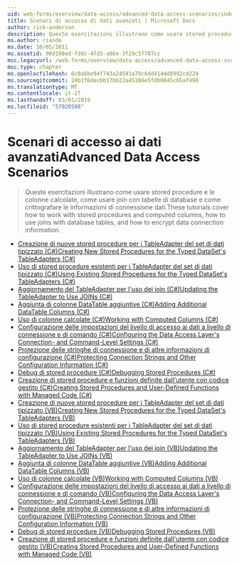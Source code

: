```yaml
---
uid: web-forms/overview/data-access/advanced-data-access-scenarios/index
title: Scenari di accesso di dati avanzati | Microsoft Docs
author: rick-anderson
description: Queste esercitazioni illustrano come usare stored procedure e le colonne calcolate e come usare join con tabelle di database come crittografare le informazioni di connessione dati...
ms.author: riande
ms.date: 10/05/2011
ms.assetid: 00d198ed-fddc-4fd3-a86e-3f29c5f707cc
msc.legacyurl: /web-forms/overview/data-access/advanced-data-access-scenarios
msc.type: chapter
ms.openlocfilehash: 6c0abbe94f743a24541a79c6dd4144d8992cd224
ms.sourcegitcommit: 24b1f6decbb17bb22a45166e5fdb0845c65af498
ms.translationtype: MT
ms.contentlocale: it-IT
ms.lasthandoff: 03/01/2019
ms.locfileid: "57020588"
---
```

<a name="advanced-data-access-scenarios"></a><span data-ttu-id="bb7b4-103">Scenari di accesso ai dati avanzati</span><span class="sxs-lookup"><span data-stu-id="bb7b4-103">Advanced Data Access Scenarios</span></span>
====================
> <span data-ttu-id="bb7b4-104">Queste esercitazioni illustrano come usare stored procedure e le colonne calcolate, come usare join con tabelle di database e come crittografare le informazioni di connessione dati.</span><span class="sxs-lookup"><span data-stu-id="bb7b4-104">These tutorials cover how to work with stored procedures and computed columns, how to use joins with database tables, and how to encrypt data connection information.</span></span>


- [<span data-ttu-id="bb7b4-105">Creazione di nuove stored procedure per i TableAdapter del set di dati tipizzato (C#)</span><span class="sxs-lookup"><span data-stu-id="bb7b4-105">Creating New Stored Procedures for the Typed DataSet's TableAdapters (C#)</span></span>](creating-new-stored-procedures-for-the-typed-dataset-s-tableadapters-cs.md)
- [<span data-ttu-id="bb7b4-106">Uso di stored procedure esistenti per i TableAdapter del set di dati tipizzato (C#)</span><span class="sxs-lookup"><span data-stu-id="bb7b4-106">Using Existing Stored Procedures for the Typed DataSet's TableAdapters (C#)</span></span>](using-existing-stored-procedures-for-the-typed-dataset-s-tableadapters-cs.md)
- [<span data-ttu-id="bb7b4-107">Aggiornamento del TableAdapter per l'uso dei join (C#)</span><span class="sxs-lookup"><span data-stu-id="bb7b4-107">Updating the TableAdapter to Use JOINs (C#)</span></span>](updating-the-tableadapter-to-use-joins-cs.md)
- [<span data-ttu-id="bb7b4-108">Aggiunta di colonne DataTable aggiuntive (C#)</span><span class="sxs-lookup"><span data-stu-id="bb7b4-108">Adding Additional DataTable Columns (C#)</span></span>](adding-additional-datatable-columns-cs.md)
- [<span data-ttu-id="bb7b4-109">Uso di colonne calcolate (C#)</span><span class="sxs-lookup"><span data-stu-id="bb7b4-109">Working with Computed Columns (C#)</span></span>](working-with-computed-columns-cs.md)
- [<span data-ttu-id="bb7b4-110">Configurazione delle impostazioni del livello di accesso ai dati a livello di connessione e di comando (C#)</span><span class="sxs-lookup"><span data-stu-id="bb7b4-110">Configuring the Data Access Layer's Connection- and Command-Level Settings (C#)</span></span>](configuring-the-data-access-layer-s-connection-and-command-level-settings-cs.md)
- [<span data-ttu-id="bb7b4-111">Protezione delle stringhe di connessione e di altre informazioni di configurazione (C#)</span><span class="sxs-lookup"><span data-stu-id="bb7b4-111">Protecting Connection Strings and Other Configuration Information (C#)</span></span>](protecting-connection-strings-and-other-configuration-information-cs.md)
- [<span data-ttu-id="bb7b4-112">Debug di stored procedure (C#)</span><span class="sxs-lookup"><span data-stu-id="bb7b4-112">Debugging Stored Procedures (C#)</span></span>](debugging-stored-procedures-cs.md)
- [<span data-ttu-id="bb7b4-113">Creazione di stored procedure e funzioni definite dall'utente con codice gestito (C#)</span><span class="sxs-lookup"><span data-stu-id="bb7b4-113">Creating Stored Procedures and User-Defined Functions with Managed Code (C#)</span></span>](creating-stored-procedures-and-user-defined-functions-with-managed-code-cs.md)
- [<span data-ttu-id="bb7b4-114">Creazione di nuove stored procedure per i TableAdapter del set di dati tipizzato (VB)</span><span class="sxs-lookup"><span data-stu-id="bb7b4-114">Creating New Stored Procedures for the Typed DataSet's TableAdapters (VB)</span></span>](creating-new-stored-procedures-for-the-typed-dataset-s-tableadapters-vb.md)
- [<span data-ttu-id="bb7b4-115">Uso di stored procedure esistenti per i TableAdapter del set di dati tipizzato (VB)</span><span class="sxs-lookup"><span data-stu-id="bb7b4-115">Using Existing Stored Procedures for the Typed DataSet's TableAdapters (VB)</span></span>](using-existing-stored-procedures-for-the-typed-dataset-s-tableadapters-vb.md)
- [<span data-ttu-id="bb7b4-116">Aggiornamento del TableAdapter per l'uso dei join (VB)</span><span class="sxs-lookup"><span data-stu-id="bb7b4-116">Updating the TableAdapter to Use JOINs (VB)</span></span>](updating-the-tableadapter-to-use-joins-vb.md)
- [<span data-ttu-id="bb7b4-117">Aggiunta di colonne DataTable aggiuntive (VB)</span><span class="sxs-lookup"><span data-stu-id="bb7b4-117">Adding Additional DataTable Columns (VB)</span></span>](adding-additional-datatable-columns-vb.md)
- [<span data-ttu-id="bb7b4-118">Uso di colonne calcolate (VB)</span><span class="sxs-lookup"><span data-stu-id="bb7b4-118">Working with Computed Columns (VB)</span></span>](working-with-computed-columns-vb.md)
- [<span data-ttu-id="bb7b4-119">Configurazione delle impostazioni del livello di accesso ai dati a livello di connessione e di comando (VB)</span><span class="sxs-lookup"><span data-stu-id="bb7b4-119">Configuring the Data Access Layer's Connection- and Command-Level Settings (VB)</span></span>](configuring-the-data-access-layer-s-connection-and-command-level-settings-vb.md)
- [<span data-ttu-id="bb7b4-120">Protezione delle stringhe di connessione e di altre informazioni di configurazione (VB)</span><span class="sxs-lookup"><span data-stu-id="bb7b4-120">Protecting Connection Strings and Other Configuration Information (VB)</span></span>](protecting-connection-strings-and-other-configuration-information-vb.md)
- [<span data-ttu-id="bb7b4-121">Debug di stored procedure (VB)</span><span class="sxs-lookup"><span data-stu-id="bb7b4-121">Debugging Stored Procedures (VB)</span></span>](debugging-stored-procedures-vb.md)
- [<span data-ttu-id="bb7b4-122">Creazione di stored procedure e funzioni definite dall'utente con codice gestito (VB)</span><span class="sxs-lookup"><span data-stu-id="bb7b4-122">Creating Stored Procedures and User-Defined Functions with Managed Code (VB)</span></span>](creating-stored-procedures-and-user-defined-functions-with-managed-code-vb.md)
